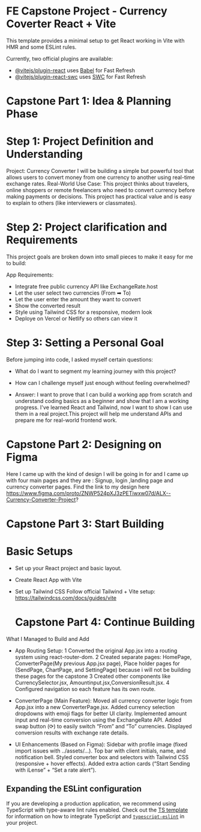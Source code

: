 # FE Capstone Project - Currency Coverter React + Vite

This template provides a minimal setup to get React working in Vite with HMR and some ESLint rules.

Currently, two official plugins are available:

- [@vitejs/plugin-react](https://github.com/vitejs/vite-plugin-react/blob/main/packages/plugin-react) uses [Babel](https://babeljs.io/) for Fast Refresh
- [@vitejs/plugin-react-swc](https://github.com/vitejs/vite-plugin-react/blob/main/packages/plugin-react-swc) uses [SWC](https://swc.rs/) for Fast Refresh

# Capstone Part 1: Idea & Planning Phase

# Step 1: Project Definition and Understanding
Project: Currency Converter
I will be building a simple but powerful tool that allows users to convert money from one currency to another using real-time exchange rates.
Real-World Use Case:
This project thinks about travelers, online shoppers or remote freelancers who need to convert currency before making payments or decisions. This project has practical value and is easy to explain to others (like interviewers or classmates).

# Step 2: Project clarification and  Requirements
This project goals are broken down into small pieces to make it easy for me to build:

App Requirements:

- Integrate free public currency API like ExchangeRate.host
- Let the user select two currencies (From ➡ To)
- Let the user enter the amount they want to convert
- Show the converted result
- Style using Tailwind CSS for a responsive, modern look
- Deploye on Vercel or Netlify so others can view it


# Step 3: Setting a Personal Goal
Before jumping into code, I asked myself certain questions:
- What do I want to segment my learning journey with this project?
- How can I challenge myself just enough without feeling overwhelmed?

- Answer:
I want to prove that I can build a working app from scratch and understand coding basics as a beginner and show that I am a working progress. I've learned React and Tailwind, now I want to show I can use them in a real project.This project will help me understand APIs and prepare me for real-world frontend work.

# Capstone Part 2: Designing on Figma
Here I came up with the kind of design I will be going in for and I came up with four main pages and they are : Signup, login ,landing page and currency converter pages.
Find the link to my design here https://www.figma.com/proto/ZNWP524pXJ3zPETiwxw07d/ALX--Currency-Converter-Project?

# Capstone Part 3: Start Building
# Basic Setups 
- Set up your React project and basic layout.
- Create React App with Vite
- Set up Tailwind CSS
   Follow official Tailwind + Vite setup: https://tailwindcss.com/docs/guides/vite

   # Capstone Part 4: Continue Building
What I Managed to Build and Add
- App Routing Setup:
    1 Converted the original App.jsx into a routing system using react-router-dom.
    2 Created separate pages: HomePage, ConverterPage(My previous App.jsx page), Place holder pages for (SendPage, ChartPage, and SettingPage) because i will not be building these pages for the capstone
    3 Created other components like CurrencySelector.jsx, Amountinput.jsx,ConversionResult.jsx.
    4 Configured navigation so each feature has its own route.

- ConverterPage (Main Feature):
   Moved all currency converter logic from App.jsx into a new ConverterPage.jsx.
   Added currency selection dropdowns with emoji flags for better UI clarity.
   Implemented amount input and real-time conversion using the ExchangeRate API.
   Added swap button (⟳) to easily switch “From” and “To” currencies.
   Displayed conversion results with exchange rate details.


- UI Enhancements (Based on Figma):
   Sidebar with profile image (fixed import issues with ../assets/...).
   Top bar with client initials, name, and notification bell.
   Styled converter box and selectors with Tailwind CSS (responsive + hover effects).
   Added extra action cards (“Start Sending with iLense” + “Set a rate alert”).





## Expanding the ESLint configuration

If you are developing a production application, we recommend using TypeScript with type-aware lint rules enabled. Check out the [TS template](https://github.com/vitejs/vite/tree/main/packages/create-vite/template-react-ts) for information on how to integrate TypeScript and [`typescript-eslint`](https://typescript-eslint.io) in your project.
